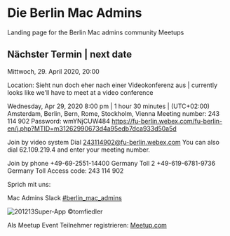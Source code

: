 # Die Berlin Mac Admins

Landing page for the Berlin Mac admins community Meetups

## Nächster Termin | next date

Mittwoch, 29. April 2020, 20:00

Location: Sieht nun doch eher nach einer Videokonferenz aus | currently looks like we'll have to meet at a video conference


Wednesday, Apr 29, 2020 8:00 pm | 1 hour 30 minutes | (UTC+02:00) Amsterdam, Berlin, Bern, Rome, Stockholm, Vienna
Meeting number: 243 114 902
Password: wmYNjCUW484
https://fu-berlin.webex.com/fu-berlin-en/j.php?MTID=m31262990673d4a95edb7dca933d50a5d

Join by video system
Dial 243114902@fu-berlin.webex.com
You can also dial 62.109.219.4 and enter your meeting number.

Join by phone
+49-69-2551-14400 Germany Toll 2
+49-619-6781-9736 Germany Toll
Access code: 243 114 902

Sprich mit uns:

Mac Admins Slack 
[#berlin_mac_admins](https://macadmins.slack.com/archives/CFEUHA7D0)

![201213Super-App](https://user-images.githubusercontent.com/60174138/72886224-b2ae7880-3d09-11ea-9aee-3075902e3a8b.jpg)
©tomfiedler

Als Meetup Event Teilnehmer registrieren:
[Meetup.com](https://www.meetup.com/de-DE/Berlin-Mac-Admins)
